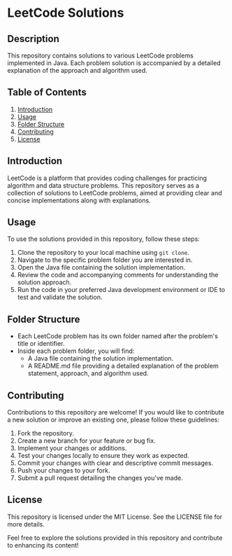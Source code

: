 

# LeetCode Solutions

## Description
This repository contains solutions to various LeetCode problems implemented in Java. Each problem solution is accompanied by a detailed explanation of the approach and algorithm used.

## Table of Contents
1. [Introduction](#introduction)
2. [Usage](#usage)
3. [Folder Structure](#folder-structure)
4. [Contributing](#contributing)
5. [License](#license)

## Introduction
LeetCode is a platform that provides coding challenges for practicing algorithm and data structure problems. This repository serves as a collection of solutions to LeetCode problems, aimed at providing clear and concise implementations along with explanations.

## Usage
To use the solutions provided in this repository, follow these steps:
1. Clone the repository to your local machine using `git clone`.
2. Navigate to the specific problem folder you are interested in.
3. Open the Java file containing the solution implementation.
4. Review the code and accompanying comments for understanding the solution approach.
5. Run the code in your preferred Java development environment or IDE to test and validate the solution.

## Folder Structure
- Each LeetCode problem has its own folder named after the problem's title or identifier.
- Inside each problem folder, you will find:
  - A Java file containing the solution implementation.
  - A README.md file providing a detailed explanation of the problem statement, approach, and algorithm used.

## Contributing
Contributions to this repository are welcome! If you would like to contribute a new solution or improve an existing one, please follow these guidelines:
1. Fork the repository.
2. Create a new branch for your feature or bug fix.
3. Implement your changes or additions.
4. Test your changes locally to ensure they work as expected.
5. Commit your changes with clear and descriptive commit messages.
6. Push your changes to your fork.
7. Submit a pull request detailing the changes you've made.

## License
This repository is licensed under the MIT License. See the LICENSE file for more details.

Feel free to explore the solutions provided in this repository and contribute to enhancing its content!


